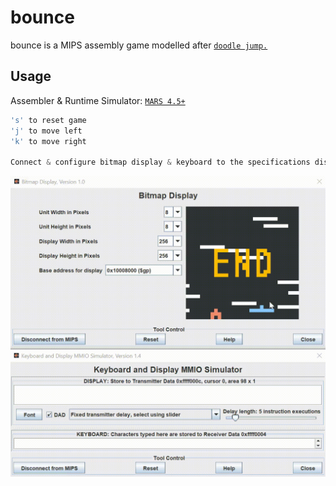 # bounce

bounce is a MIPS assembly game modelled after [`doodle jump.`](https://en.wikipedia.org/wiki/Doodle_Jump)

## Usage

Assembler & Runtime Simulator: [`MARS 4.5+`](http://courses.missouristate.edu/kenvollmar/mars/download.htm)

```cpp
's' to reset game
'j' to move left
'k' to move right

Connect & configure bitmap display & keyboard to the specifications displayed below
```

[![Gameplay](usage.gif)](https://github.com/anthonytedja/bounce/blob/main/bounce.s)
